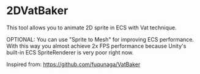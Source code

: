 # 2DVatBaker
This tool allows you to animate 2D sprite in ECS with Vat technique.

OPTIONAL: You can use "Sprite to Mesh" for improving ECS performance. With this way you almost achieve 2x FPS performance because Unity's built-in ECS SpriteRenderer is very poor right now.

Inspired from: https://github.com/fuqunaga/VatBaker
